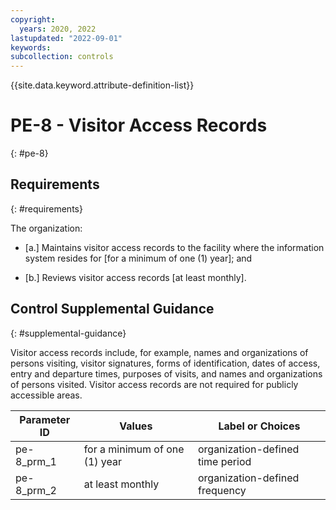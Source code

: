 ```yaml
---
copyright:
  years: 2020, 2022
lastupdated: "2022-09-01"
keywords: 
subcollection: controls
---
```



{{site.data.keyword.attribute-definition-list}}


# PE-8 - Visitor Access Records
{: #pe-8}

## Requirements
{: #requirements}

The organization:

- \[a.\] Maintains visitor access records to the facility where the information system resides for [for a minimum of one (1) year]; and

- \[b.\] Reviews visitor access records [at least monthly].

## Control Supplemental Guidance
{: #supplemental-guidance}

Visitor access records include, for example, names and organizations of persons visiting, visitor signatures, forms of identification, dates of access, entry and departure times, purposes of visits, and names and organizations of persons visited. Visitor access records are not required for publicly accessible areas.

| Parameter ID | Values | Label or Choices |
|---|---|---|
| pe-8_prm_1 | for a minimum of one (1) year | organization-defined time period |
| pe-8_prm_2 | at least monthly | organization-defined frequency |